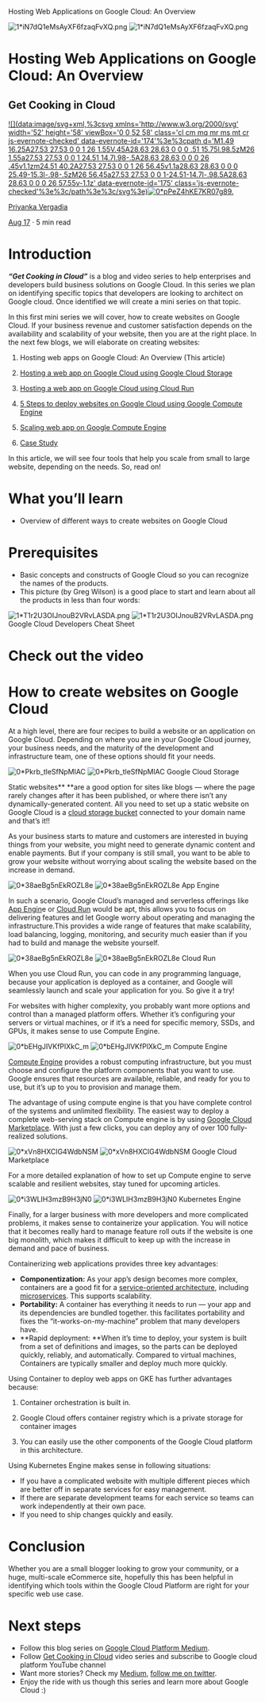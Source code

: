 Hosting Web Applications on Google Cloud: An Overview

![1*iN7dQ1eMsAyXF6fzaqFvXQ.png](../_resources/94e8cc8d592c7f6eb43b8ed881147b2e.png)
![1*iN7dQ1eMsAyXF6fzaqFvXQ.png](../_resources/110758ed122bf1783a07c6fd9899b94c.png)

# Hosting Web Applications on Google Cloud: An Overview

## Get Cooking in Cloud

[![](data:image/svg+xml,%3csvg xmlns='http://www.w3.org/2000/svg' width='52' height='58' viewBox='0 0 52 58' class='cl cm mq mr ms mt cr js-evernote-checked' data-evernote-id='174'%3e%3cpath d='M1.49 16.25A27.53 27.53 0 0 1 26 1.55V.45A28.63 28.63 0 0 0 .51 15.75l.98.5zM26 1.55a27.53 27.53 0 0 1 24.51 14.7l.98-.5A28.63 28.63 0 0 0 26 .45v1.1zm24.51 40.2A27.53 27.53 0 0 1 26 56.45v1.1a28.63 28.63 0 0 0 25.49-15.3l-.98-.5zM26 56.45a27.53 27.53 0 0 1-24.51-14.7l-.98.5A28.63 28.63 0 0 0 26 57.55v-1.1z' data-evernote-id='175' class='js-evernote-checked'%3e%3c/path%3e%3c/svg%3e)![0*pPeZ4hKE7KR07g89.](../_resources/e34503ce6d2eb29f877734d28b03abaa.jpg)](https://medium.com/@pvergadia?source=post_page-----46f5605eb3a6----------------------)

[Priyanka Vergadia](https://medium.com/@pvergadia?source=post_page-----46f5605eb3a6----------------------)

[Aug 17](https://medium.com/google-cloud/hosting-web-applications-on-google-cloud-an-overview-46f5605eb3a6?source=post_page-----46f5605eb3a6----------------------) · 5 min read

# Introduction

***“Get Cooking in Cloud”*** is a blog and video series to help enterprises and developers build business solutions on Google Cloud. In this series we plan on identifying specific topics that developers are looking to architect on Google cloud. Once identified we will create a mini series on that topic.

In this first mini series we will cover, how to create websites on Google Cloud. If your business revenue and customer satisfaction depends on the availability and scalability of your website, then you are at the right place. In the next few blogs, we will elaborate on creating websites:

1. Hosting web apps on Google Cloud: An Overview (This article)

2. [Hosting a web app on Google Cloud using Google Cloud Storage](https://medium.com/@pvergadia/hosting-a-static-website-on-google-cloud-using-google-cloud-storage-ddebcdcc8d5b)

3. [Hosting a web app on Google Cloud using Cloud Run](https://medium.com/google-cloud/hosting-a-website-on-google-cloud-using-cloud-run-a65343a98fce)

4. [5 Steps to deploy websites on Google Cloud using Google Compute Engine](https://medium.com/p/c6fe84d76f51)

5. [Scaling web app on Google Compute Engine](https://medium.com/p/d21d6ce3e837/)

6. [Case Study](https://medium.com/faun/case-study-hosting-scalable-web-apps-on-google-cloud-c0bb675812c8)

In this article, we will see four tools that help you scale from small to large website, depending on the needs. So, read on!

# What you’ll learn

- Overview of different ways to create websites on Google Cloud

# Prerequisites

- Basic concepts and constructs of Google Cloud so you can recognize the names of the products.
- This picture (by Greg Wilson) is a good place to start and learn about all the products in less than four words:

![1*T1r2U3OIJnouB2VRvLASDA.png](../_resources/7e09dffc0bd6fbad288bafd7b5b7c3a7.png)
![1*T1r2U3OIJnouB2VRvLASDA.png](../_resources/8936d66ec9cc72298d28d7ce4d433b33.png)
Google Cloud Developers Cheat Sheet

# Check out the video

# How to create websites on Google Cloud

At a high level, there are four recipes to build a website or an application on Google Cloud. Depending on where you are in your Google Cloud journey, your business needs, and the maturity of the development and infrastructure team, one of these options should fit your needs.

![0*Pkrb_tleSfNpMlAC](../_resources/9c05f26c7ba12a831b9cee090cec77e7.png)
![0*Pkrb_tleSfNpMlAC](../_resources/318801c0241ae85bace1ef0072c5c3a4.png)
Google Cloud Storage

Static websites**  **are a good option for sites like blogs — where the page rarely changes after it has been published, or where there isn’t any dynamically-generated content. All you need to set up a static website on Google Cloud is a [cloud storage bucket](https://cloud.google.com/storage/) connected to your domain name and that’s it!!

As your business starts to mature and customers are interested in buying things from your website, you might need to generate dynamic content and enable payments. But if your company is still small, you want to be able to grow your website without worrying about scaling the website based on the increase in demand.

![0*38aeBg5nEkROZL8e](../_resources/013c58aba830c3ef5d59009064d58023.png)
![0*38aeBg5nEkROZL8e](../_resources/4ec8387154db0ffd49491103a8cf0590.png)
App Engine

In such a scenario, Google Cloud’s managed and serverless offerings like [App Engin](https://cloud.google.com/appengine/)e or [Cloud Run](https://cloud.google.com/run/) would be apt, this allows you to focus on delivering features and let Google worry about operating and managing the infrastructure.This provides a wide range of features that make scalability, load balancing, logging, monitoring, and security much easier than if you had to build and manage the website yourself.

![0*38aeBg5nEkROZL8e](../_resources/013c58aba830c3ef5d59009064d58023.png)
![0*38aeBg5nEkROZL8e](../_resources/4ec8387154db0ffd49491103a8cf0590.png)
Cloud Run

When you use Cloud Run, you can code in any programming language, because your application is deployed as a container, and Google will seamlessly launch and scale your application for you. So give it a try!

For websites with higher complexity, you probably want more options and control than a managed platform offers. Whether it’s configuring your servers or virtual machines, or if it’s a need for specific memory, SSDs, and GPUs, it makes sense to use Compute Engine.

![0*bEHgJIVKfPlXkC_m](../_resources/21798241c67a5a95038c23be70319e37.png)
![0*bEHgJIVKfPlXkC_m](../_resources/21729c3d9d0d0ee3cd2968e82467c72a.png)
Compute Engine

[Compute Engine](https://cloud.google.com/compute/) provides a robust computing infrastructure, but you must choose and configure the platform components that you want to use. Google ensures that resources are available, reliable, and ready for you to use, but it’s up to you to provision and manage them.

The advantage of using compute engine is that you have complete control of the systems and unlimited flexibility. The easiest way to deploy a complete web-serving stack on Compute engine is by using [Google Cloud Marketplace](https://cloud.google.com/marketplace/). With just a few clicks, you can deploy any of over 100 fully-realized solutions.

![0*xVn8HXClG4WdbNSM](../_resources/ac70be674aa88f06377ed6aeb5442e69.png)
![0*xVn8HXClG4WdbNSM](../_resources/17da4a2589ae6e0e1653eb79f42927a1.png)
Google Cloud Marketplace

For a more detailed explanation of how to set up Compute engine to serve scalable and resilient websites, stay tuned for upcoming articles.

![0*i3WLIH3mzB9H3jN0](../_resources/643efd26ebbeab98e86729fadfd28c20.png)
![0*i3WLIH3mzB9H3jN0](../_resources/d3e8bd513bf7bcad2cae0afba74800c2.png)
Kubernetes Engine

Finally, for a larger business with more developers and more complicated problems, it makes sense to containerize your application. You will notice that it becomes really hard to manage feature roll outs if the website is one big monolith, which makes it difficult to keep up with the increase in demand and pace of business.

Containerizing web applications provides three key advantages:

- **Componentization:** As your app’s design becomes more complex, containers are a good fit for a [service-oriented architecture](https://wikipedia.org/wiki/Service-oriented_architecture), including [microservices](https://wikipedia.org/wiki/Microservices). This supports scalability.
- **Portability:** A container has everything it needs to run — your app and its dependencies are bundled together. this facilitates portability and fixes the “it-works-on-my-machine” problem that many developers have.
- **Rapid deployment: **When it’s time to deploy, your system is built from a set of definitions and images, so the parts can be deployed quickly, reliably, and automatically. Compared to virtual machines, Containers are typically smaller and deploy much more quickly.

Using Container to deploy web apps on GKE has further advantages because:
1. Container orchestration is built in.

2. Google Cloud offers container registry which is a private storage for container images

3. You can easily use the other components of the Google Cloud platform in this architecture.

Using Kubernetes Engine makes sense in following situations:

- If you have a complicated website with multiple different pieces which are better off in separate services for easy management.
- If there are separate development teams for each service so teams can work independently at their own pace.
- If you need to ship changes quickly and easily.

# Conclusion

Whether you are a small blogger looking to grow your community, or a huge, multi-scale eCommerce site, hopefully this has been helpful in identifying which tools within the Google Cloud Platform are right for your specific web use case.

# Next steps

- Follow this blog series on [Google Cloud Platform Medium](https://medium.com/google-cloud).
- Follow [Get Cooking in Cloud](https://www.youtube.com/watch?v=pxp7uYUjH_M) video series and subscribe to Google cloud platform YouTube channel
- Want more stories? Check my [Medium](https://medium.com/@pvergadia/), [follow me on twitter](https://twitter.com/pvergadia).
- Enjoy the ride with us though this series and learn more about Google Cloud :)
